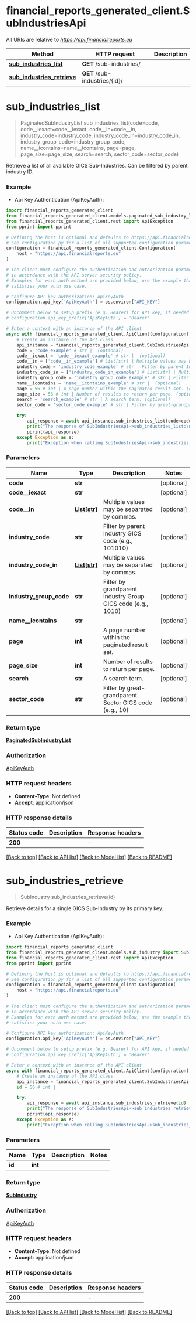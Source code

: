 # financial_reports_generated_client.SubIndustriesApi

All URIs are relative to *https://api.financialreports.eu*

Method | HTTP request | Description
------------- | ------------- | -------------
[**sub_industries_list**](SubIndustriesApi.md#sub_industries_list) | **GET** /sub-industries/ | 
[**sub_industries_retrieve**](SubIndustriesApi.md#sub_industries_retrieve) | **GET** /sub-industries/{id}/ | 


# **sub_industries_list**
> PaginatedSubIndustryList sub_industries_list(code=code, code__iexact=code__iexact, code__in=code__in, industry_code=industry_code, industry_code_in=industry_code_in, industry_group_code=industry_group_code, name__icontains=name__icontains, page=page, page_size=page_size, search=search, sector_code=sector_code)

Retrieve a list of all available GICS Sub-Industries. Can be filtered by parent industry ID.

### Example

* Api Key Authentication (ApiKeyAuth):

```python
import financial_reports_generated_client
from financial_reports_generated_client.models.paginated_sub_industry_list import PaginatedSubIndustryList
from financial_reports_generated_client.rest import ApiException
from pprint import pprint

# Defining the host is optional and defaults to https://api.financialreports.eu
# See configuration.py for a list of all supported configuration parameters.
configuration = financial_reports_generated_client.Configuration(
    host = "https://api.financialreports.eu"
)

# The client must configure the authentication and authorization parameters
# in accordance with the API server security policy.
# Examples for each auth method are provided below, use the example that
# satisfies your auth use case.

# Configure API key authorization: ApiKeyAuth
configuration.api_key['ApiKeyAuth'] = os.environ["API_KEY"]

# Uncomment below to setup prefix (e.g. Bearer) for API key, if needed
# configuration.api_key_prefix['ApiKeyAuth'] = 'Bearer'

# Enter a context with an instance of the API client
async with financial_reports_generated_client.ApiClient(configuration) as api_client:
    # Create an instance of the API class
    api_instance = financial_reports_generated_client.SubIndustriesApi(api_client)
    code = 'code_example' # str |  (optional)
    code__iexact = 'code__iexact_example' # str |  (optional)
    code__in = ['code__in_example'] # List[str] | Multiple values may be separated by commas. (optional)
    industry_code = 'industry_code_example' # str | Filter by parent Industry GICS code (e.g., 101010) (optional)
    industry_code_in = ['industry_code_in_example'] # List[str] | Multiple values may be separated by commas. (optional)
    industry_group_code = 'industry_group_code_example' # str | Filter by grandparent Industry Group GICS code (e.g., 1010) (optional)
    name__icontains = 'name__icontains_example' # str |  (optional)
    page = 56 # int | A page number within the paginated result set. (optional)
    page_size = 56 # int | Number of results to return per page. (optional)
    search = 'search_example' # str | A search term. (optional)
    sector_code = 'sector_code_example' # str | Filter by great-grandparent Sector GICS code (e.g., 10) (optional)

    try:
        api_response = await api_instance.sub_industries_list(code=code, code__iexact=code__iexact, code__in=code__in, industry_code=industry_code, industry_code_in=industry_code_in, industry_group_code=industry_group_code, name__icontains=name__icontains, page=page, page_size=page_size, search=search, sector_code=sector_code)
        print("The response of SubIndustriesApi->sub_industries_list:\n")
        pprint(api_response)
    except Exception as e:
        print("Exception when calling SubIndustriesApi->sub_industries_list: %s\n" % e)
```



### Parameters


Name | Type | Description  | Notes
------------- | ------------- | ------------- | -------------
 **code** | **str**|  | [optional] 
 **code__iexact** | **str**|  | [optional] 
 **code__in** | [**List[str]**](str.md)| Multiple values may be separated by commas. | [optional] 
 **industry_code** | **str**| Filter by parent Industry GICS code (e.g., 101010) | [optional] 
 **industry_code_in** | [**List[str]**](str.md)| Multiple values may be separated by commas. | [optional] 
 **industry_group_code** | **str**| Filter by grandparent Industry Group GICS code (e.g., 1010) | [optional] 
 **name__icontains** | **str**|  | [optional] 
 **page** | **int**| A page number within the paginated result set. | [optional] 
 **page_size** | **int**| Number of results to return per page. | [optional] 
 **search** | **str**| A search term. | [optional] 
 **sector_code** | **str**| Filter by great-grandparent Sector GICS code (e.g., 10) | [optional] 

### Return type

[**PaginatedSubIndustryList**](PaginatedSubIndustryList.md)

### Authorization

[ApiKeyAuth](../README.md#ApiKeyAuth)

### HTTP request headers

 - **Content-Type**: Not defined
 - **Accept**: application/json

### HTTP response details

| Status code | Description | Response headers |
|-------------|-------------|------------------|
**200** |  |  -  |

[[Back to top]](#) [[Back to API list]](../README.md#documentation-for-api-endpoints) [[Back to Model list]](../README.md#documentation-for-models) [[Back to README]](../README.md)

# **sub_industries_retrieve**
> SubIndustry sub_industries_retrieve(id)

Retrieve details for a single GICS Sub-Industry by its primary key.

### Example

* Api Key Authentication (ApiKeyAuth):

```python
import financial_reports_generated_client
from financial_reports_generated_client.models.sub_industry import SubIndustry
from financial_reports_generated_client.rest import ApiException
from pprint import pprint

# Defining the host is optional and defaults to https://api.financialreports.eu
# See configuration.py for a list of all supported configuration parameters.
configuration = financial_reports_generated_client.Configuration(
    host = "https://api.financialreports.eu"
)

# The client must configure the authentication and authorization parameters
# in accordance with the API server security policy.
# Examples for each auth method are provided below, use the example that
# satisfies your auth use case.

# Configure API key authorization: ApiKeyAuth
configuration.api_key['ApiKeyAuth'] = os.environ["API_KEY"]

# Uncomment below to setup prefix (e.g. Bearer) for API key, if needed
# configuration.api_key_prefix['ApiKeyAuth'] = 'Bearer'

# Enter a context with an instance of the API client
async with financial_reports_generated_client.ApiClient(configuration) as api_client:
    # Create an instance of the API class
    api_instance = financial_reports_generated_client.SubIndustriesApi(api_client)
    id = 56 # int | 

    try:
        api_response = await api_instance.sub_industries_retrieve(id)
        print("The response of SubIndustriesApi->sub_industries_retrieve:\n")
        pprint(api_response)
    except Exception as e:
        print("Exception when calling SubIndustriesApi->sub_industries_retrieve: %s\n" % e)
```



### Parameters


Name | Type | Description  | Notes
------------- | ------------- | ------------- | -------------
 **id** | **int**|  | 

### Return type

[**SubIndustry**](SubIndustry.md)

### Authorization

[ApiKeyAuth](../README.md#ApiKeyAuth)

### HTTP request headers

 - **Content-Type**: Not defined
 - **Accept**: application/json

### HTTP response details

| Status code | Description | Response headers |
|-------------|-------------|------------------|
**200** |  |  -  |

[[Back to top]](#) [[Back to API list]](../README.md#documentation-for-api-endpoints) [[Back to Model list]](../README.md#documentation-for-models) [[Back to README]](../README.md)

